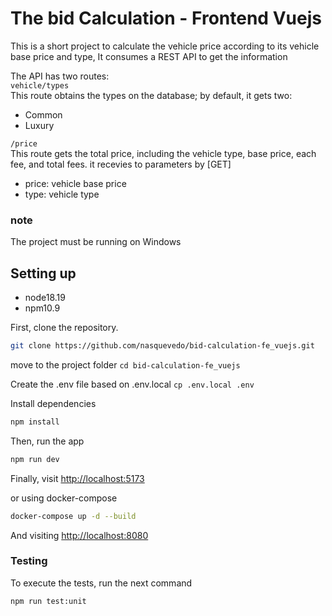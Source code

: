 # The bid Calculation - Frontend Vuejs

This is a short project to calculate the vehicle price according to its vehicle base price and type, It consumes a REST API to get the information 

The API has two routes:<br>
```vehicle/types``` <br>
This route obtains the types on the database; by default, it gets two:
- Common
- Luxury

```/price```<br>
This route gets the total price, including the vehicle type, base price, each fee, and total fees. it recevies to parameters by [GET]
- price: vehicle base price
- type: vehicle type

### note
The project must be running on Windows 

## Setting up
- node18.19
- npm10.9

First, clone the repository.

```sh
git clone https://github.com/nasquevedo/bid-calculation-fe_vuejs.git
```

move to the project folder ```cd bid-calculation-fe_vuejs```

Create the .env file based on .env.local ```cp .env.local .env```

Install dependencies
```sh
npm install
```

Then, run the app 
```sh
npm run dev
```

Finally, visit [http://localhost:5173](http://localhost:5173)

or using docker-compose

```sh
docker-compose up -d --build
```

And visiting [http://localhost:8080](http://localhost:8080)

### Testing

To execute the tests, run the next command
```sh
npm run test:unit
```
